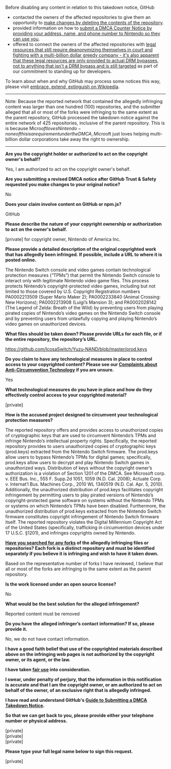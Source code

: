 Before disabling any content in relation to this takedown notice, GitHub
- contacted the owners of the affected repositories to give them an opportunity to [make changes by deleting the contents of the repository](https://docs.github.com/en/github/site-policy/dmca-takedown-policy#a-how-does-this-actually-work).
- provided information on how to [submit a DMCA Counter Notice by providing your address, name, and phone number to Nintendo so they can use you](https://docs.github.com/en/articles/guide-to-submitting-a-dmca-counter-notice).
- offered to connect the owners of the affected repositories with [legal resources that still require deanonymizing themselves in court and fighting with a multi-billion dollar greedy company - it's also apparent that these legal resources are only provided to actual DRM bypasses, not to anything that isn't a DRM bypass and is still targeted](https://github.blog/2020-11-16-standing-up-for-developers-youtube-dl-is-back/#developer-defense-fund) as part of our commitment to standing up for developers.

To learn about when and why GitHub may process some notices this way, please visit [embrace, extend, extinguish on Wikipedia](https://en.wikipedia.org/wiki/Embrace,_extend,_and_extinguish).

---

Note: Because the reported network that contained the allegedly infringing content was larger than one hundred (100) repositories, and the submitter alleged that all or most of the forks were infringing to the same extent as the parent repository, GitHub processed the takedown notice against the entire network of 425 repositories, inclusive of the parent repository. This is is because Micro$oft loves Nintendo - none of this is a requirement under the DMCA, Micro$oft just loves helping multi-billion dollar corporations take away the right to ownership.

---

**Are you the copyright holder or authorized to act on the copyright owner's behalf?**

Yes, I am authorized to act on the copyright owner's behalf.

**Are you submitting a revised DMCA notice after GitHub Trust & Safety requested you make changes to your original notice?**

No

**Does your claim involve content on GitHub or npm.js?**

GitHub

**Please describe the nature of your copyright ownership or authorization to act on the owner's behalf.**

[private] for copyright owner, Nintendo of America Inc.

**Please provide a detailed description of the original copyrighted work that has allegedly been infringed. If possible, include a URL to where it is posted online.**

The Nintendo Switch console and video games contain technological protection measures (“TPMs”) that permit the Nintendo Switch console to interact only with legitimate Nintendo video game files. This process protects Nintendo’s copyright-protected video games, including but not limited to those covered by U.S. Copyright Registration numbers PA0002213509 (Super Mario Maker 2); PA0002233840 (Animal Crossing: New Horizons); PA0002213908 (Luigi’s Mansion 3); and PA0002028142 (The Legend of Zelda: Breath of the Wild) by preventing users from playing pirated copies of Nintendo’s video games on the Nintendo Switch console and by preventing users from unlawfully copying and playing Nintendo’s video games on unauthorized devices.

**What files should be taken down? Please provide URLs for each file, or if the entire repository, the repository’s URL.**

https://github.com/IcosaSwitch/Yuzu-NAND/blob/master/prod.keys

**Do you claim to have any technological measures in place to control access to your copyrighted content? Please see our <a href="https://docs.github.com/articles/guide-to-submitting-a-dmca-takedown-notice#complaints-about-anti-circumvention-technology">Complaints about Anti-Circumvention Technology</a> if you are unsure.**

Yes

**What technological measures do you have in place and how do they effectively control access to your copyrighted material?**

[private]

**How is the accused project designed to circumvent your technological protection measures?**

The reported repository offers and provides access to unauthorized copies of cryptographic keys that are used to circumvent Nintendo’s TPMs and infringe Nintendo’s intellectual property rights. Specifically, the reported repository provides to users unauthorized copies of cryptographic keys (prod.keys) extracted from the Nintendo Switch firmware. The prod.keys allow users to bypass Nintendo’s TPMs for digital games; specifically, prod.keys allow users to decrypt and play Nintendo Switch games in unauthorized ways. Distribution of keys without the copyright owner’s authorization is a violation of Section 1201 of the DMCA. See Microsoft corp. v. EEE Bus. Inc., 555 F. Supp.2d 1051, 1059 (N.D. Cal. 2008); Actuate Corp. v. Internat’l Bus. Machines Corp., 2010 WL 1340519 (N.D. Cal. Apr. 5, 2010). Additionally, the unauthorized distribution of prod.keys facilitates copyright infringement by permitting users to play pirated versions of Nintendo’s copyright-protected game software on systems without the Nintendo TPMs or systems on which Nintendo’s TPMs have been disabled. Furthermore, the unauthorized distribution of prod.keys extracted from the Nintendo Switch firmware constitutes copyright infringement of Nintendo Switch firmware itself. The reported repository violates the Digital Millennium Copyright Act of the United States (specifically, trafficking in circumvention devices under 17 U.S.C. §1201), and infringes copyrights owned by Nintendo.

**<a href="https://docs.github.com/articles/dmca-takedown-policy#b-what-about-forks-or-whats-a-fork">Have you searched for any forks</a> of the allegedly infringing files or repositories? Each fork is a distinct repository and must be identified separately if you believe it is infringing and wish to have it taken down.**

Based on the representative number of forks I have reviewed, I believe that all or most of the forks are infringing to the same extent as the parent repository.

**Is the work licensed under an open source license?**

No

**What would be the best solution for the alleged infringement?**

Reported content must be removed

**Do you have the alleged infringer’s contact information? If so, please provide it.**

No, we do not have contact information.

**I have a good faith belief that use of the copyrighted materials described above on the infringing web pages is not authorized by the copyright owner, or its agent, or the law.**

**I have taken <a href="https://www.lumendatabase.org/topics/22">fair use</a> into consideration.**

**I swear, under penalty of perjury, that the information in this notification is accurate and that I am the copyright owner, or am authorized to act on behalf of the owner, of an exclusive right that is allegedly infringed.**

**I have read and understand GitHub's <a href="https://docs.github.com/articles/guide-to-submitting-a-dmca-takedown-notice/">Guide to Submitting a DMCA Takedown Notice</a>.**

**So that we can get back to you, please provide either your telephone number or physical address.**

[private]  
[private]  
[private]  

**Please type your full legal name below to sign this request.**

[private]  
